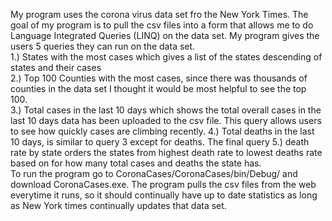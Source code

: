 My program uses the corona virus data set fro the New York Times. The goal of my program is to pull the csv files into a form that allows me to do Language Integrated Queries (LINQ) on the data set. My program gives the users 5 queries they can run on the data set. <br>1.) States with the most cases which gives a list of the states descending of states and their cases </br> 2.) Top 100 Counties with the most cases, since there was thousands of counties in the data set I thought it would be most helpful to see the top 100.<br> 3.) Total cases in the last 10 days which shows the total overall cases in the last 10 days data has been uploaded to the csv file. This query allows users to see how quickly cases are climbing recently. 4.) Total deaths in the last 10 days, is similar to query 3 except for deaths. The final query 5.) death rate by state orders the states from highest death rate to lowest deaths rate based on for how many total cases and deaths the state has. <br>
To run the program go to CoronaCases/CoronaCases/bin/Debug/ and download CoronaCases.exe.
The program pulls the csv files from the web everytime it runs, so it should continually have up to date statistics as long as New York times continually updates that data set.
